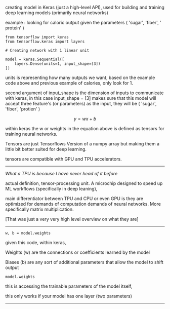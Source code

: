 
creating model in Keras (just a high-level API), used for building and training deep learning models (primarily neural networks)

example : looking for caloric output given the parameters ( 'sugar', 'fiber', ' protein' )

```
from tensorflow import keras
from tensorflow.keras import layers

# Creating network with 1 linear unit

model = keras.Sequential([
	layers.Dense(units=1, input_shape=[3])
])
```

units is representing how many outputs we want, based on the example code above and previous example of calories, only look for 1.

second argument of input_shape is the dimension of inputs to communicate with keras, in this case input_shape = [3] makes sure that this model will accept three feature's (or parameters) as the input, they will be ( 'sugar', 'fiber', 'protien' )

$$
y = wx + b
$$

within keras the w or weights in the equation above is defined as tensors for training neural networks.

Tensors are just Tensorflows Version of a numpy array but making them a little bit better suited for deep learning. 

tensors are compatible with GPU and TPU accelerators. 
****
*What a TPU is because I have never head of it before*

actual definition, tensor-processing unit. A microchip designed to speed up ML workflows (specifically in deep leaning), 

main differentiator between TPU and CPU or even GPU is they are optimized for demands of computation demands of neural networks. More specifically matrix multiplication. 

[That was just a very very high level overview on what they are]

*****

```
w, b = model.weights
```

given this code, within keras, 

Weights (w) are the connections or coefficients learned by the model

Biases (b) are any sort of additional parameters that allow the model to shift output

```
model.weights
```

this is accessing the trainable parameters of the model itself, 

this only works if your model has one layer (two parameters)

**** 

